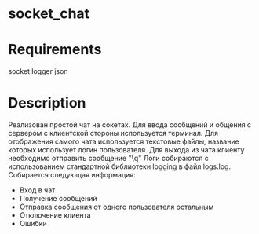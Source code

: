 # socket_chat

# Requirements
socket
logger
json

# Description
Реализован простой чат на сокетах. 
Для ввода сообщений и общения с сервером с клиентской стороны используется терминал. 
Для отображения самого чата используется текстовые файлы, название которых использует логин пользователя.
Для выхода из чата клиенту необходимо отправить сообщение "\q"
Логи собираются с использованием стандартной библиотеки logging в файл logs.log. Собирается следующая информация:
- Вход в чат
- Получение сообщений
- Отправка сообщения от одного пользователя остальным
- Отключение клиента
- Ошибки